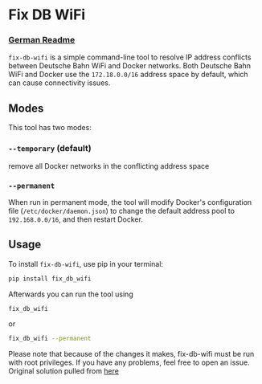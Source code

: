 # Fix DB WiFi

### [German Readme](README_de.md)

`fix-db-wifi` is a simple command-line tool to resolve IP address conflicts between Deutsche Bahn WiFi and Docker
networks. Both Deutsche Bahn WiFi and Docker use the `172.18.0.0/16` address space by default, which can cause
connectivity issues.

## Modes

This tool has two modes:

### `--temporary` (default)

remove all Docker networks in the conflicting address space 

### `--permanent`

When run in permanent mode, the tool will modify Docker's configuration file (`/etc/docker/daemon.json`) to change the
default address pool to `192.168.0.0/16`, and then restart Docker.

## Usage

To install `fix-db-wifi`, use pip in your terminal:

```bash
pip install fix_db_wifi
```

Afterwards you can run the tool using

```bash
fix_db_wifi
```

or

```bash
fix_db_wifi --permanent
```

Please note that because of the changes it makes, fix-db-wifi must be run with root privileges.
If you have any problems, feel free to open an issue.
Original solution pulled from [here](https://forum.ubuntuusers.de/topic/probleme-mit-dem-wifionice/)
